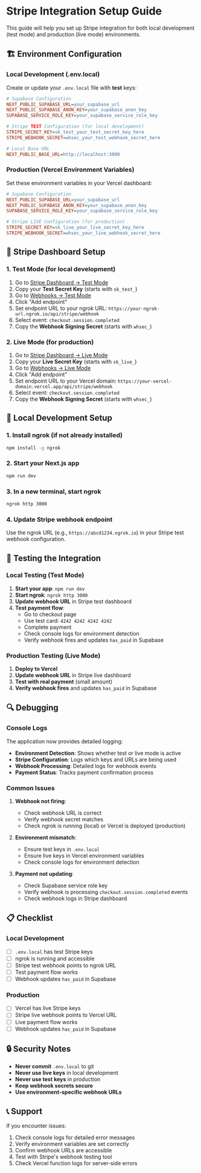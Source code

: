 # Stripe Integration Setup Guide

This guide will help you set up Stripe integration for both local development (test mode) and production (live mode) environments.

## 🏗️ Environment Configuration

### Local Development (.env.local)

Create or update your `.env.local` file with **test** keys:

```ini
# Supabase Configuration
NEXT_PUBLIC_SUPABASE_URL=your_supabase_url
NEXT_PUBLIC_SUPABASE_ANON_KEY=your_supabase_anon_key
SUPABASE_SERVICE_ROLE_KEY=your_supabase_service_role_key

# Stripe TEST Configuration (for local development)
STRIPE_SECRET_KEY=sk_test_your_test_secret_key_here
STRIPE_WEBHOOK_SECRET=whsec_your_test_webhook_secret_here

# Local Base URL
NEXT_PUBLIC_BASE_URL=http://localhost:3000
```

### Production (Vercel Environment Variables)

Set these environment variables in your Vercel dashboard:

```ini
# Supabase Configuration
NEXT_PUBLIC_SUPABASE_URL=your_supabase_url
NEXT_PUBLIC_SUPABASE_ANON_KEY=your_supabase_anon_key
SUPABASE_SERVICE_ROLE_KEY=your_supabase_service_role_key

# Stripe LIVE Configuration (for production)
STRIPE_SECRET_KEY=sk_live_your_live_secret_key_here
STRIPE_WEBHOOK_SECRET=whsec_your_live_webhook_secret_here
```

## 🔧 Stripe Dashboard Setup

### 1. Test Mode (for local development)

1. Go to [Stripe Dashboard → Test Mode](https://dashboard.stripe.com/test/apikeys)
2. Copy your **Test Secret Key** (starts with `sk_test_`)
3. Go to [Webhooks → Test Mode](https://dashboard.stripe.com/test/webhooks)
4. Click "Add endpoint"
5. Set endpoint URL to your ngrok URL: `https://your-ngrok-url.ngrok.io/api/stripe/webhook`
6. Select event: `checkout.session.completed`
7. Copy the **Webhook Signing Secret** (starts with `whsec_`)

### 2. Live Mode (for production)

1. Go to [Stripe Dashboard → Live Mode](https://dashboard.stripe.com/apikeys)
2. Copy your **Live Secret Key** (starts with `sk_live_`)
3. Go to [Webhooks → Live Mode](https://dashboard.stripe.com/webhooks)
4. Click "Add endpoint"
5. Set endpoint URL to your Vercel domain: `https://your-vercel-domain.vercel.app/api/stripe/webhook`
6. Select event: `checkout.session.completed`
7. Copy the **Webhook Signing Secret** (starts with `whsec_`)

## 🚀 Local Development Setup

### 1. Install ngrok (if not already installed)

```bash
npm install -g ngrok
```

### 2. Start your Next.js app

```bash
npm run dev
```

### 3. In a new terminal, start ngrok

```bash
ngrok http 3000
```

### 4. Update Stripe webhook endpoint

Use the ngrok URL (e.g., `https://abcd1234.ngrok.io`) in your Stripe test webhook configuration.

## 🧪 Testing the Integration

### Local Testing (Test Mode)

1. **Start your app**: `npm run dev`
2. **Start ngrok**: `ngrok http 3000`
3. **Update webhook URL** in Stripe test dashboard
4. **Test payment flow**:
   - Go to checkout page
   - Use test card: `4242 4242 4242 4242`
   - Complete payment
   - Check console logs for environment detection
   - Verify webhook fires and updates `has_paid` in Supabase

### Production Testing (Live Mode)

1. **Deploy to Vercel**
2. **Update webhook URL** in Stripe live dashboard
3. **Test with real payment** (small amount)
4. **Verify webhook fires** and updates `has_paid` in Supabase

## 🔍 Debugging

### Console Logs

The application now provides detailed logging:

- **Environment Detection**: Shows whether test or live mode is active
- **Stripe Configuration**: Logs which keys and URLs are being used
- **Webhook Processing**: Detailed logs for webhook events
- **Payment Status**: Tracks payment confirmation process

### Common Issues

1. **Webhook not firing**:
   - Check webhook URL is correct
   - Verify webhook secret matches
   - Check ngrok is running (local) or Vercel is deployed (production)

2. **Environment mismatch**:
   - Ensure test keys in `.env.local`
   - Ensure live keys in Vercel environment variables
   - Check console logs for environment detection

3. **Payment not updating**:
   - Check Supabase service role key
   - Verify webhook is processing `checkout.session.completed` events
   - Check webhook logs in Stripe dashboard

## 📋 Checklist

### Local Development
- [ ] `.env.local` has test Stripe keys
- [ ] ngrok is running and accessible
- [ ] Stripe test webhook points to ngrok URL
- [ ] Test payment flow works
- [ ] Webhook updates `has_paid` in Supabase

### Production
- [ ] Vercel has live Stripe keys
- [ ] Stripe live webhook points to Vercel URL
- [ ] Live payment flow works
- [ ] Webhook updates `has_paid` in Supabase

## 🔒 Security Notes

- **Never commit** `.env.local` to git
- **Never use live keys** in local development
- **Never use test keys** in production
- **Keep webhook secrets secure**
- **Use environment-specific webhook URLs**

## 📞 Support

If you encounter issues:

1. Check console logs for detailed error messages
2. Verify environment variables are set correctly
3. Confirm webhook URLs are accessible
4. Test with Stripe's webhook testing tool
5. Check Vercel function logs for server-side errors 